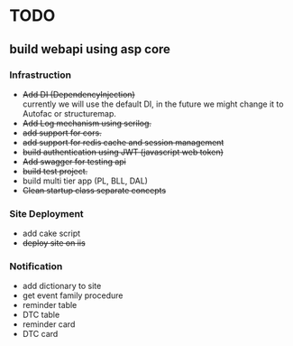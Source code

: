 # TODO

## build webapi using asp core

### Infrastruction

* ~~Add DI  (DependencyInjection)~~  
      currently we will use the default DI, in the future we might change it to Autofac or structuremap.
* ~~Add Log mechanism using serilog.~~
* ~~add support for cors.~~
* ~~add support for redis cache and session management~~
* ~~build authentication using JWT (javascript web token)~~
* ~~Add swagger for testing api~~
* ~~build test project.~~
* build multi tier app (PL, BLL, DAL)
* ~~Clean startup class separate concepts~~

### Site Deployment

* add cake script
* ~~deploy site on iis~~

### Notification

* add dictionary to site
* get event family procedure
* reminder table
* DTC table
* reminder card
* DTC card








